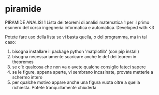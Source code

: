 # piramide
PIRAMIDE ANALISI 1
Lista dei teoremi di analisi matematica 1 per il primo esonero del corso ingegneria informatica e automatica.
Developed with <3

 Potete fare uso della lista se vi basta quella, o del programma, ma in tal caso:
 1) bisogna installare il package python 'matplotlib' (con pip install)
 2) bisogna necessariamente scaricare anche le def dei teorem in theoremes
 3) se c'è qualcosa che non va o avete qualche consiglio fateci sapere 
 4) se le figure, appena aperte, vi sembrano incasinate, provate metterle a schermo intero
 5) per qualche motivo appare anche una figura vuota oltre a quella richiesta. Potete tranquillamente         chiuderla
